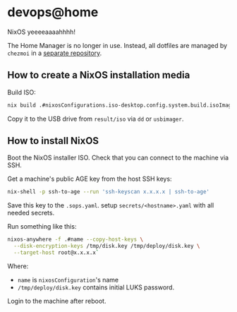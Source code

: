 # devops@home

NixOS yeeeeaaaahhhh!

The Home Manager is no longer in use. Instead, all dotfiles are managed by `chezmoi` in a [separate repository](https://github.com/knopki/dotfiles).

## How to create a NixOS installation media

Build ISO:

```sh
nix build .#nixosConfigurations.iso-desktop.config.system.build.isoImage
```

Copy it to the USB drive from `result/iso` via `dd` or `usbimager`.

## How to install NixOS

Boot the NixOS installer ISO. Check that you can connect to the machine via SSH.

Get a machine's public AGE key from the host SSH keys:

```sh
nix-shell -p ssh-to-age --run 'ssh-keyscan x.x.x.x | ssh-to-age'
```

Save this key to the `.sops.yaml`. setup `secrets/<hostname>.yaml` with all
needed secrets.

Run something like this:

```sh
nixos-anywhere -f .#name --copy-host-keys \
  --disk-encryption-keys /tmp/disk.key /tmp/deploy/disk.key \
  --target-host root@x.x.x.x`
```

Where:

- `name` is `nixosConfiguration`'s name
- `/tmp/deploy/disk.key` contains initial LUKS password.

Login to the machine after reboot.
